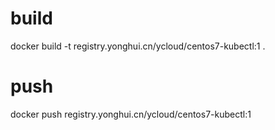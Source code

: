 # build

docker build -t registry.yonghui.cn/ycloud/centos7-kubectl:1 .

# push 

docker push registry.yonghui.cn/ycloud/centos7-kubectl:1